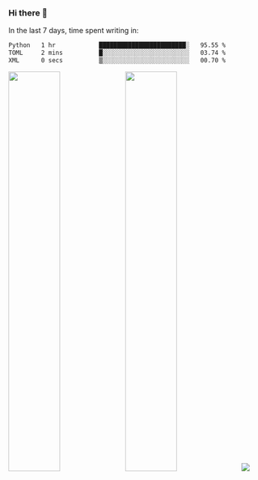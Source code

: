 ### Hi there 👋

In the last 7 days, time spent writing in:

<!--START_SECTION:waka-->

```txt
Python   1 hr            ████████████████████████░   95.55 %
TOML     2 mins          █░░░░░░░░░░░░░░░░░░░░░░░░   03.74 %
XML      0 secs          ▒░░░░░░░░░░░░░░░░░░░░░░░░   00.70 %
```

<!--END_SECTION:waka-->

<img src="https://wakatime.com/share/@jimtje/5d0c92de-08f8-4a72-8f2f-6a9693d1e318.svg" width=45% height=45%> <img src="https://wakatime.com/share/@jimtje/501498ae-bda5-4da7-a89d-b40bcdd5556d.svg" width=45% height=45%>
![](https://hit.yhype.me/github/profile?user_id=43537315)
